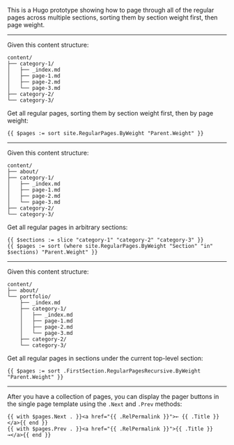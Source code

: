 This is a Hugo prototype showing how to page through all of the regular pages across multiple sections, sorting them by section weight first, then page weight.

---

Given this content structure:

```
content/
├── category-1/
│   ├── _index.md
│   ├── page-1.md
│   ├── page-2.md
│   └── page-3.md
├── category-2/
└── category-3/
```

Get all regular pages, sorting them by section weight first, then by page weight:

```go-template
{{ $pages := sort site.RegularPages.ByWeight "Parent.Weight" }}
```

---

Given this content structure:

```
content/
├── about/
├── category-1/
│   ├── _index.md
│   ├── page-1.md
│   ├── page-2.md
│   └── page-3.md
├── category-2/
└── category-3/
```

Get all regular pages in arbitrary sections:

```go-template
{{ $sections := slice "category-1" "category-2" "category-3" }}
{{ $pages := sort (where site.RegularPages.ByWeight "Section" "in" $sections) "Parent.Weight" }}
```

---

Given this content structure:

```
content/
├── about/
└── portfolio/
    ├── _index.md
    ├── category-1/
    │   ├── _index.md
    │   ├── page-1.md
    │   ├── page-2.md
    │   └── page-3.md
    ├── category-2/
    └── category-3/
```

Get all regular pages in sections under the current top-level section:

```go-template
{{ $pages := sort .FirstSection.RegularPagesRecursive.ByWeight "Parent.Weight" }}
```

---

After you have a collection of pages, you can display the pager buttons in the single page template using the `.Next` and `.Prev` methods:

```go-template
{{ with $pages.Next . }}<a href="{{ .RelPermalink }}">← {{ .Title }}</a>{{ end }}
{{ with $pages.Prev . }}<a href="{{ .RelPermalink }}">{{ .Title }} →</a>{{ end }}
```
